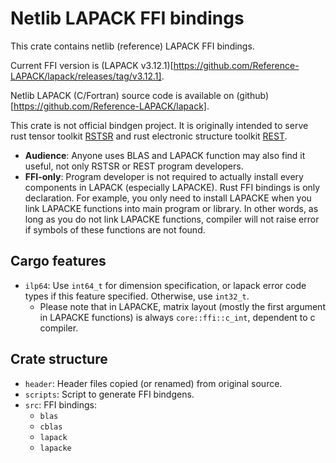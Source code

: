 # Netlib LAPACK FFI bindings

This crate contains netlib (reference) LAPACK FFI bindings.

Current FFI version is (LAPACK v3.12.1)[https://github.com/Reference-LAPACK/lapack/releases/tag/v3.12.1].

Netlib LAPACK (C/Fortran) source code is available on (github)[https://github.com/Reference-LAPACK/lapack].

This crate is not official bindgen project. It is originally intended to serve rust tensor toolkit [RSTSR](https://github.com/RESTGroup/rstsr) and rust electronic structure toolkit [REST](https://gitee.com/RESTGroup/rest).

- **Audience**: Anyone uses BLAS and LAPACK function may also find it useful, not only RSTSR or REST program developers.
- **FFI-only**: Program developer is not required to actually install every components in LAPACK (especially LAPACKE). Rust FFI bindings is only declaration. For example, you only need to install LAPACKE when you link LAPACKE functions into main program or library. In other words, as long as you do not link LAPACKE functions, compiler will not raise error if symbols of these functions are not found.

## Cargo features

- `ilp64`: Use `int64_t` for dimension specification, or lapack error code types if this feature specified. Otherwise, use `int32_t`.
    - Please note that in LAPACKE, matrix layout (mostly the first argument in LAPACKE functions) is always `core::ffi::c_int`, dependent to c compiler.

## Crate structure

- `header`: Header files copied (or renamed) from original source.
- `scripts`: Script to generate FFI bindgens.
- `src`: FFI bindings:
    - `blas`
    - `cblas`
    - `lapack`
    - `lapacke`
